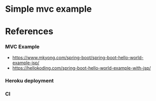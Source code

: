 # Simple mvc example



# References

### MVC Example
* https://www.mkyong.com/spring-boot/spring-boot-hello-world-example-jsp/
* https://hellokoding.com/spring-boot-hello-world-example-with-jsp/


### Heroku deployment


### CI
